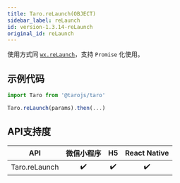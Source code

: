 ```yaml
---
title: Taro.reLaunch(OBJECT)
sidebar_label: reLaunch
id: version-1.3.14-reLaunch
original_id: reLaunch
---
```



使用方式同 [`wx.reLaunch`](https://developers.weixin.qq.com/miniprogram/dev/api/wx.reLaunch.html)，支持 `Promise` 化使用。

## 示例代码

```jsx
import Taro from '@tarojs/taro'

Taro.reLaunch(params).then(...)
```



## API支持度


| API | 微信小程序 | H5 | React Native |
| :-: | :-: | :-: | :-: |
| Taro.reLaunch | ✔️ | ✔️ | ✔️ |

